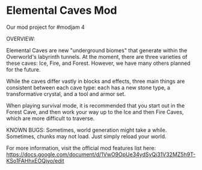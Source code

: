 Elemental Caves Mod
=======

Our mod project for #modjam 4

OVERVIEW:

Elemental Caves are new "underground biomes" that generate within the Overworld's labyrinth tunnels. At the moment, there are three varieties of these caves: Ice, Fire, and Forest. However, we have many others planned for the future.

While the caves differ vastly in blocks and effects, three main things are consistent between each cave type: each has a new stone type, a transformative crystal, and a tool and armor set.

When playing survival mode, it is recommended that you start out in the Forest Cave, and then work your way up to the Ice and then Fire Caves, which are more difficult to traverse.

KNOWN BUGS:
Sometimes, world generation might take a while.
Sometimes, chunks may not load. Just simply reload your world.

For more information, visit the official mod features list here: https://docs.google.com/document/d/1VwO9OpUe34ydSyQi31V32MZ5h9T-KSo1FAHhxEOQjyo/edit
